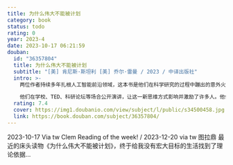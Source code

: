 ```yaml
---
title: 为什么伟大不能被计划
category: book
status: todo
rating: 0
year: 2023-4
date: 2023-10-17 06:21:59
douban:
  id: "36357804"
  title: 为什么伟大不能被计划
  subtitle: "[美] 肯尼斯·斯坦利 [美] 乔尔·雷曼 / 2023 / 中译出版社"
  intro: >-
    两位作者持续多年扎根人工智能前沿领域，这本书是他们在科学研究的过程中蹦出的意外火花。因为这一全新发现并不是直接回馈于他们本身所处的人工智能领域，而是“无心插柳”收获了对人类约定俗成的思维方式的全新颠覆。这一研究打破了人类世界延续多年、难以撼动的、依靠目标和计划成事的文化基因，真正开启了人类伟大创新的惊喜之旅。

    他们在学校、TED、科研论坛等场合公开演讲，让这一新思维方式影响并激励了许多人。他们自身也凭借写入本书的“寻宝者思维”“踏脚石模型”“新奇性探索”等具体思维方法，在人工智能研发领域取得了飞跃式的突破和进展，产生了一系列惠及人类的伟大创造。
  rating: 7.4
  cover: https://img1.doubanio.com/view/subject/l/public/s34500458.jpg
  link: https://book.douban.com/subject/36357804/
---
```


2023-10-17 Via tw Clem Reading of the week! / 2023-12-20 via tw 图拉鼎 最近的床头读物《为什么伟大不能被计划》，终于给我没有宏大目标的生活找到了理论依据…